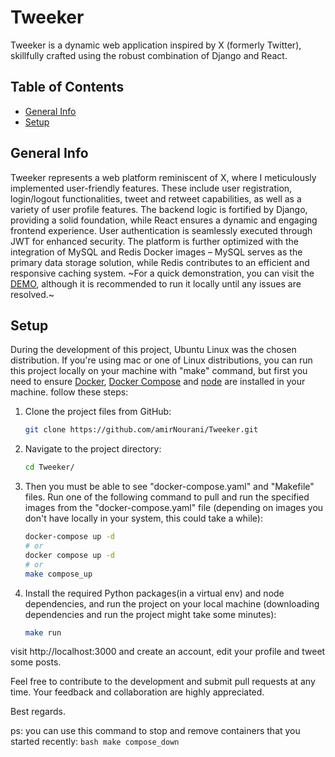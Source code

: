 # Tweeker

Tweeker is a dynamic web application inspired by X (formerly Twitter), skillfully crafted using the robust combination of Django and React.

## Table of Contents
* [General Info](#general-info)
* [Setup](#setup)

## General Info
Tweeker represents a web platform reminiscent of X, where I meticulously implemented user-friendly features. These include user registration, login/logout functionalities, tweet and retweet capabilities, as well as a variety of user profile features. The backend logic is fortified by Django, providing a solid foundation, while React ensures a dynamic and engaging frontend experience. User authentication is seamlessly executed through JWT for enhanced security. The platform is further optimized with the integration of MySQL and Redis Docker images – MySQL serves as the primary data storage solution, while Redis contributes to an efficient and responsive caching system. ~For a quick demonstration, you can visit the [DEMO](https://tweeker-fm8dmq290-amirnourani.vercel.app/), although it is recommended to run it locally until any issues are resolved.~

## Setup
During the development of this project, Ubuntu Linux was the chosen distribution. If you're using mac or one of Linux distributions, you can run this project locally on your machine with "make" command, but first you need to ensure [Docker](https://docs.docker.com/get-docker/), [Docker Compose](https://docs.docker.com/compose/install/) and [node](https://nodejs.org/en/download) are installed in your machine. follow these steps:

1. Clone the project files from GitHub:
    ```bash
    git clone https://github.com/amirNourani/Tweeker.git
    ```

2. Navigate to the project directory:
    ```bash
    cd Tweeker/
    ```
    
3. Then you must be able to see "docker-compose.yaml" and "Makefile" files. Run one of the following command to pull and run the specified images from the "docker-compose.yaml" file (depending on images you don't have locally in your system, this could take a while):
    ```bash
    docker-compose up -d
    # or
    docker compose up -d
    # or
    make compose_up
    ```
    
4. Install the required Python packages(in a virtual env) and node dependencies, and run the project on your local machine (downloading dependencies and run the project might take some minutes):
    ```bash
    make run
    ```

visit http://localhost:3000 and create an account, edit your profile and tweet some posts.

Feel free to contribute to the development and submit pull requests at any time. Your feedback and collaboration are highly appreciated.

Best regards.

ps: you can use this command to stop and remove containers that you started recently:
    ```bash
    make compose_down
    ```

